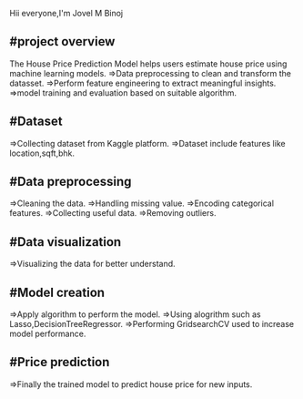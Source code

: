 Hii everyone,I'm Jovel M Binoj

#project overview
-----------------
The House Price Prediction Model helps users estimate house price using machine learning models.
=>Data preprocessing to clean and transform the datasset.
=>Perform feature engineering to extract meaningful insights.
=>model training and evaluation based on suitable algorithm.

#Dataset
--------
=>Collecting dataset from Kaggle platform.
=>Dataset include features like location,sqft,bhk.

#Data preprocessing 
-------------------
=>Cleaning the data.
=>Handling missing value.
=>Encoding categorical features.
=>Collecting useful data.
=>Removing outliers.

#Data visualization
---------------
=>Visualizing the data for better understand.

#Model creation
--------------
=>Apply algorithm to perform the model.
=>Using alogrithm such as Lasso,DecisionTreeRegressor.
=>Performing GridsearchCV used to increase model performance.

#Price prediction
----------------
=>Finally the trained model to predict house price for new inputs.
